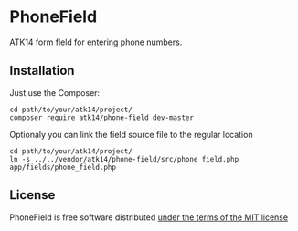 PhoneField
==========

ATK14 form field for entering phone numbers.

Installation
------------

Just use the Composer:

    cd path/to/your/atk14/project/
    composer require atk14/phone-field dev-master

Optionaly you can link the field source file to the regular location

    cd path/to/your/atk14/project/
    ln -s ../../vendor/atk14/phone-field/src/phone_field.php app/fields/phone_field.php

License
-------

PhoneField is free software distributed [under the terms of the MIT license](http://www.opensource.org/licenses/mit-license)
